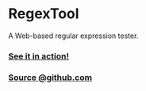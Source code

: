 # RegexTool

A Web-based regular expression tester.

### [See it in action!](http://holdontoyourbutts.com/RegexTool/)  

### [Source @github.com](http://github.com/wafflesnatcha/RegexTool)
